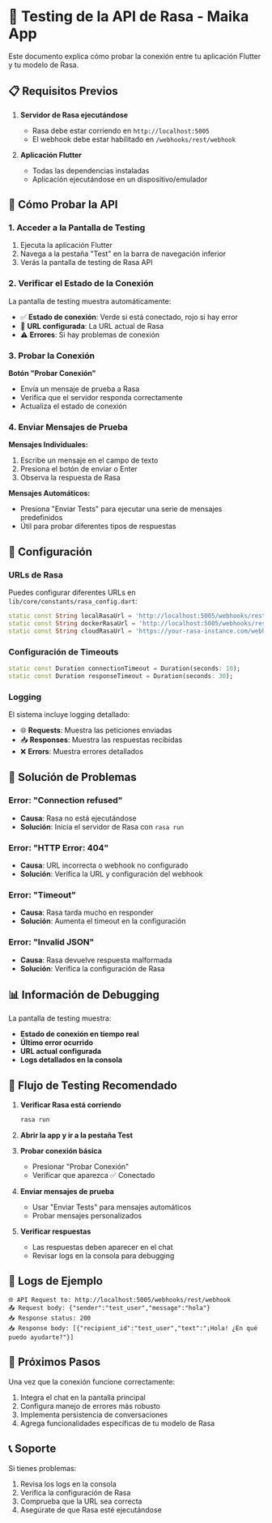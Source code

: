# 🧪 Testing de la API de Rasa - Maika App

Este documento explica cómo probar la conexión entre tu aplicación Flutter y tu modelo de Rasa.

## 📋 Requisitos Previos

1. **Servidor de Rasa ejecutándose**
   - Rasa debe estar corriendo en `http://localhost:5005`
   - El webhook debe estar habilitado en `/webhooks/rest/webhook`

2. **Aplicación Flutter**
   - Todas las dependencias instaladas
   - Aplicación ejecutándose en un dispositivo/emulador

## 🚀 Cómo Probar la API

### 1. Acceder a la Pantalla de Testing

1. Ejecuta la aplicación Flutter
2. Navega a la pestaña "Test" en la barra de navegación inferior
3. Verás la pantalla de testing de Rasa API

### 2. Verificar el Estado de la Conexión

La pantalla de testing muestra automáticamente:
- ✅ **Estado de conexión**: Verde si está conectado, rojo si hay error
- 📡 **URL configurada**: La URL actual de Rasa
- ⚠️ **Errores**: Si hay problemas de conexión

### 3. Probar la Conexión

**Botón "Probar Conexión"**
- Envía un mensaje de prueba a Rasa
- Verifica que el servidor responda correctamente
- Actualiza el estado de conexión

### 4. Enviar Mensajes de Prueba

**Mensajes Individuales:**
1. Escribe un mensaje en el campo de texto
2. Presiona el botón de enviar o Enter
3. Observa la respuesta de Rasa

**Mensajes Automáticos:**
- Presiona "Enviar Tests" para ejecutar una serie de mensajes predefinidos
- Útil para probar diferentes tipos de respuestas

## 🔧 Configuración

### URLs de Rasa

Puedes configurar diferentes URLs en `lib/core/constants/rasa_config.dart`:

```dart
static const String localRasaUrl = 'http://localhost:5005/webhooks/rest/webhook';
static const String dockerRasaUrl = 'http://localhost:5005/webhooks/rest/webhook';
static const String cloudRasaUrl = 'https://your-rasa-instance.com/webhooks/rest/webhook';
```

### Configuración de Timeouts

```dart
static const Duration connectionTimeout = Duration(seconds: 10);
static const Duration responseTimeout = Duration(seconds: 30);
```

### Logging

El sistema incluye logging detallado:
- 🌐 **Requests**: Muestra las peticiones enviadas
- 📥 **Responses**: Muestra las respuestas recibidas
- ❌ **Errors**: Muestra errores detallados

## 🐛 Solución de Problemas

### Error: "Connection refused"
- **Causa**: Rasa no está ejecutándose
- **Solución**: Inicia el servidor de Rasa con `rasa run`

### Error: "HTTP Error: 404"
- **Causa**: URL incorrecta o webhook no configurado
- **Solución**: Verifica la URL y configuración del webhook

### Error: "Timeout"
- **Causa**: Rasa tarda mucho en responder
- **Solución**: Aumenta el timeout en la configuración

### Error: "Invalid JSON"
- **Causa**: Rasa devuelve respuesta malformada
- **Solución**: Verifica la configuración de Rasa

## 📊 Información de Debugging

La pantalla de testing muestra:
- **Estado de conexión en tiempo real**
- **Último error ocurrido**
- **URL actual configurada**
- **Logs detallados en la consola**

## 🔄 Flujo de Testing Recomendado

1. **Verificar Rasa está corriendo**
   ```bash
   rasa run
   ```

2. **Abrir la app y ir a la pestaña Test**

3. **Probar conexión básica**
   - Presionar "Probar Conexión"
   - Verificar que aparezca ✅ Conectado

4. **Enviar mensajes de prueba**
   - Usar "Enviar Tests" para mensajes automáticos
   - Probar mensajes personalizados

5. **Verificar respuestas**
   - Las respuestas deben aparecer en el chat
   - Revisar logs en la consola para debugging

## 📝 Logs de Ejemplo

```
🌐 API Request to: http://localhost:5005/webhooks/rest/webhook
📤 Request body: {"sender":"test_user","message":"hola"}
📥 Response status: 200
📥 Response body: [{"recipient_id":"test_user","text":"¡Hola! ¿En qué puedo ayudarte?"}]
```

## 🎯 Próximos Pasos

Una vez que la conexión funcione correctamente:
1. Integra el chat en la pantalla principal
2. Configura manejo de errores más robusto
3. Implementa persistencia de conversaciones
4. Agrega funcionalidades específicas de tu modelo de Rasa

## 📞 Soporte

Si tienes problemas:
1. Revisa los logs en la consola
2. Verifica la configuración de Rasa
3. Comprueba que la URL sea correcta
4. Asegúrate de que Rasa esté ejecutándose 